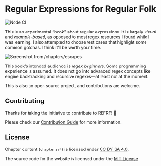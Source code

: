 # Regular Expressions for Regular Folk

![Node CI](https://github.com/shreyasminocha/regex-for-regular-folk/workflows/Node%20CI/badge.svg)

This is an experimental “book” about regular expressions. It is largely _visual_ and _example-based_, as opposed to most regex resources I found while I was learning. I also attempted to choose test cases that highlight some common gotchas. I think it’ll be worth your time.

![Screenshot from /chapters/escapes](https://raw.githubusercontent.com/shreyasminocha/regex-for-regular-folk/master/static/images/screenshot.jpg)

This book’s intended audience is _regex beginners_. Some programming experience is assumed. It does not go into advanced regex concepts like engine backtracking and recursive regexes—at least not at the moment.

This is also an open source project, and contributions are welcome.

## Contributing

Thanks for taking the initiative to contribute to REFRF! 🎉

Please check our [Contribution Guide](.github/contribution.md) for more information.

## License

Chapter content (`chapters/*`) is licensed under [CC BY-SA 4.0](https://creativecommons.org/licenses/by-sa/4.0).

The source code for the website is licensed under the [MIT License](https://shreyas.mit-license.org/2019)
